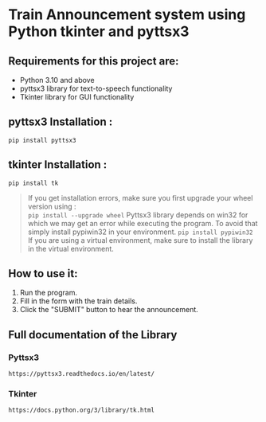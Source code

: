 # Train Announcement system using Python tkinter and pyttsx3
## Requirements for this project are:
+ Python 3.10 and above
+ pyttsx3 library for text-to-speech functionality
+ Tkinter library for GUI functionality

## pyttsx3 Installation :
	pip install pyttsx3

## tkinter Installation :
    pip install tk

> If you get installation errors, make sure you first upgrade your wheel version using :  
`pip install --upgrade wheel`
> Pyttsx3 library depends on win32 for which we may get an error while executing the program. To avoid that simply install pypiwin32 in your environment.
` pip install pypiwin32 `
> If you are using a virtual environment, make sure to install the library in the virtual environment.

## How to use it:

1. Run the program.
2. Fill in the form with the train details.
3. Click the "SUBMIT" button to hear the announcement.

## **Full documentation of the Library**
### Pyttsx3
    https://pyttsx3.readthedocs.io/en/latest/

### Tkinter
    https://docs.python.org/3/library/tk.html
